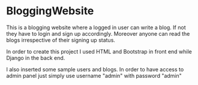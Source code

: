 # BloggingWebsite
This is a blogging website where a logged in user can write a blog. If not they have to login and sign up accordingly. Moreover anyone can read the blogs irrespective of their signing up status.

In order to create this project I used HTML and Bootstrap in front end while Django in the back end.

I also inserted some sample users and blogs.
In order to have access to admin panel just simply use username "admin" with password "admin"
